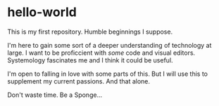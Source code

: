 # hello-world

This is my first repository. Humble beginnings I suppose.

I'm here to gain some sort of a deeper understanding of technology at large. I want to be proficcient with *some* code and visual editors. Systemology fascinates me and I think it could be useful.

I'm open to falling in love with some parts of this. But I will use this to supplement my current passions. And that alone.

Don't waste time. Be a Sponge...
